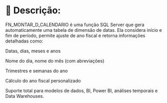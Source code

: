 # 🎯 Descrição:
FN_MONTAR_D_CALENDARIO é uma função SQL Server que gera automaticamente uma tabela de dimensão de datas. Ela considera início e fim de período, permite ajuste de ano fiscal e retorna informações detalhadas como:

Datas, dias, meses e anos

Nome do dia, nome do mês (com abreviações)

Trimestres e semanas do ano

Cálculo do ano fiscal personalizado

Suporte total para modelos de dados, BI, Power BI, análises temporais e Data Warehouses.
